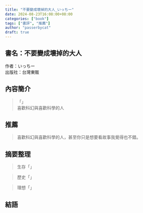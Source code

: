 ```yaml
---
title: "不要變成壞掉的大人_いっちー"
date: 2024-08-23T16:08:00+08:00
categories: ["book"]
tags: ["書評", "推薦"]
author: "passerbycat"
draft: true
---
```


## 書名：不要變成壞掉的大人  
作者：いっちー  
出版社：台灣東販  

## 內容簡介  
> 「」  
> 喜歡科幻與喜歡科學的人  



## 推薦  
> 喜歡科幻與喜歡科學的人，甚至你只是想要看故事我覺得也不錯。  

 

## 摘要整理
> 生存「」  



> 歷史「」  



> 理想「」  



## 結語  
